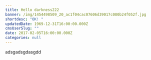 ```yaml
---
title: Hello darkness222
banner: /img/1454498509_20_ac1f04cac07606d39017c080b24f052f.jpg
shortdesc: "OK! "
updatedDate: 1969-12-31T16:00:00.000Z
cmsUserSlug: ""
date: 2017-02-05T16:00:00.000Z
categories: null
---
```


adsgadsgdasgdd